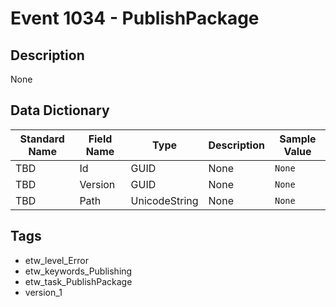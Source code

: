 # Event 1034 - PublishPackage

## Description
None

## Data Dictionary
|Standard Name|Field Name|Type|Description|Sample Value|
|---|---|---|---|---|
|TBD|Id|GUID|None|`None`|
|TBD|Version|GUID|None|`None`|
|TBD|Path|UnicodeString|None|`None`|

## Tags
* etw_level_Error
* etw_keywords_Publishing
* etw_task_PublishPackage
* version_1